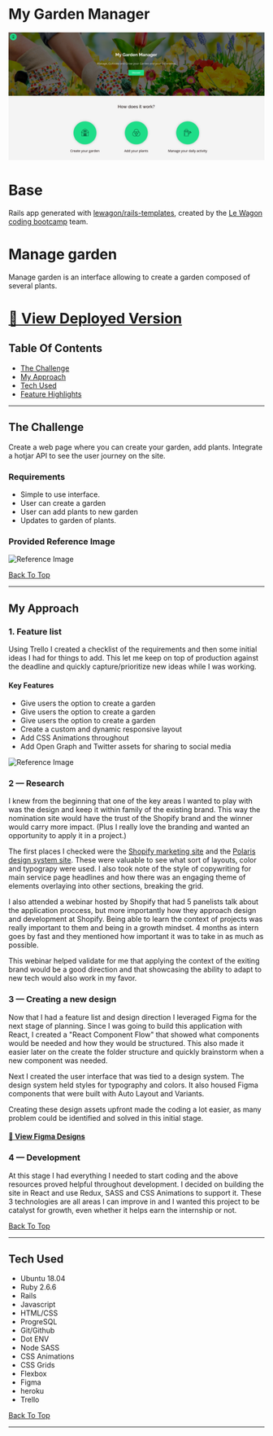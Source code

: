 # My Garden Manager
 ![Screenshot from 2020-07-07 19-47-44](https://github.com/AndyRama/rails-garden-manager/blob/master/My%20garden%20Manager.PNG)  
 
# Base
Rails app generated with [lewagon/rails-templates](https://github.com/lewagon/rails-templates), created by the [Le Wagon coding bootcamp](https://www.lewagon.com) team.

# Manage garden
Manage garden is an interface allowing to create a garden composed of several plants.

# [🔗 View Deployed Version](http://www.manage-garden.xyz/gardens/new/)

## Table Of Contents
* [The Challenge](#The-Challenge) 
* [My Approach](#My-Approach) 
* [Tech Used](#Tech-Used) 
* [Feature Highlights](#Feature-Highlights)

---
## The Challenge

Create a web page where you can create your garden, add plants. Integrate a hotjar API to see the user journey on the site. 

### Requirements 
* Simple to use interface.
* User can create a garden 
* User can add plants to new garden
* Updates to garden of plants.

### Provided Reference Image 
![Reference Image](./readme-assets/reference-image.png)

[Back To Top](#Table-Of-Contents)

---

## My Approach 

### 1. Feature list
Using Trello I created a checklist of the requirements and then some initial ideas I had for things to add. This let me keep on top of production against the deadline and quickly capture/prioritize new ideas while I was working. 

#### Key Features
* Give users the option to create a garden 
* Give users the option to create a garden 
* Give users the option to create a garden 
* Create a custom and dynamic responsive layout 
* Add CSS Animations throughout
* Add Open Graph and Twitter assets for sharing to social media 

![Reference Image](./readme-assets/trello-card.png)

### 2 — Research
I knew from the beginning that one of the key areas I wanted to play with was the design and keep it within family of the existing brand. This way the nomination site would have the trust of the Shopify brand and the winner would carry more impact. (Plus I really love the branding and wanted an opportunity to apply it in a project.) 

The first places I checked were the [Shopify marketing site](https://shopify.com/) and the [Polaris design system site](https://polaris.shopify.com/). These were valuable to see what sort of layouts, color and typograpy were used. I also took note of the style of copywriting for main service page headlines and how there was an engaging theme of elements overlaying into other sections, breaking the grid.

I also attended a webinar hosted by Shopify that had 5 panelists talk about the application proccess, but more importantly how they approach design and development at Shopify. Being able to learn the context of projects was really important to them and being in a growth mindset. 4 months as intern goes by fast and they mentioned how important it was to take in as much as possible. 

This webinar helped validate for me that applying the context of the exiting brand would be a good direction and that showcasing the ability to adapt to new tech would also work in my favor. 

### 3 — Creating a new design 
Now that I had a feature list and design direction I leveraged Figma for the next stage of planning. Since I was going to build this application with React, I created a "React Component Flow" that showed what components would be needed and how they would be structured. This also made it easier later on the create the folder structure and quickly brainstorm when a new component was needed. 

Next I created the user interface that was tied to a design system. The design system held styles for typography and colors. It also housed Figma components that were built with Auto Layout and Variants. 

Creating these design assets upfront made the coding a lot easier, as many problem could be identified and solved in this initial stage.

#### [🔗 View Figma Designs](https://www.figma.com/file/XItcce2NssWnRXkztKDhDO/The-Shoppies?node-id=4%3A33)

### 4 — Development 
At this stage I had everything I needed to start coding and the above resources proved helpful throughout development. I decided on building the site in React and use Redux, SASS and CSS Animations to support it. These 3 technologies are all areas I can improve in and I wanted this project to be catalyst for growth, even whether it helps earn the internship or not. 

[Back To Top](#Table-Of-Contents)

---

## Tech Used
* Ubuntu 18.04
* Ruby 2.6.6
* Rails
* Javascript
* HTML/CSS
* ProgreSQL
* Git/Github
* Dot ENV
* Node SASS
* CSS Animations
* CSS Grids
* Flexbox
* Figma
* heroku
* Trello

[Back To Top](#Table-Of-Contents)

---
